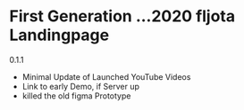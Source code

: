 # First Generation ...2020 fljota Landingpage

0.1.1 
- Minimal Update of Launched YouTube Videos
- Link to early Demo, if Server up
- killed the old figma Prototype